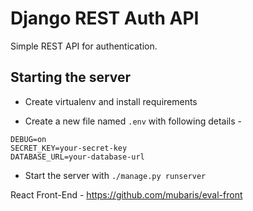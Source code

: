 # Django REST Auth API

Simple REST API for authentication.

## Starting the server

* Create virtualenv and install requirements

* Create a new file named `.env` with following details - 

```
DEBUG=on
SECRET_KEY=your-secret-key
DATABASE_URL=your-database-url
```

* Start the server with `./manage.py runserver`


React Front-End - https://github.com/mubaris/eval-front

